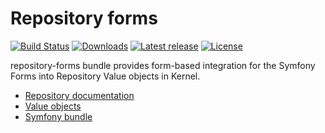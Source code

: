 # Repository forms

[![Build Status](https://img.shields.io/travis/ezsystems/repository-forms.svg?style=flat-square)](https://travis-ci.org/ezsystems/repository-forms)
[![Downloads](https://img.shields.io/packagist/dt/ezsystems/repository-forms.svg?style=flat-square)](https://packagist.org/packages/ezsystems/repository-forms)
[![Latest release](https://img.shields.io/github/release/ezsystems/repository-forms.svg?style=flat-square)](https://github.com/ezsystems/repository-forms/releases)
[![License](https://img.shields.io/github/license/ezsystems/repository-forms.svg?style=flat-square)](LICENSE)

repository-forms bundle provides form-based integration for the Symfony Forms into Repository Value objects in Kernel.
- [Repository documentation](https://doc.ezplatform.com/en/latest/guide/repository/)
- [Value objects](https://doc.ezplatform.com/en/latest/api/public_php_api/#value-objects)
- [Symfony bundle](https://doc.ezplatform.com/en/latest/api/public_php_api_customization/#symfony-bundle)
